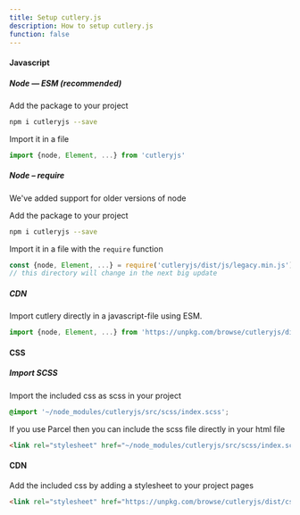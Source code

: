 ```yaml
---
title: Setup cutlery.js
description: How to setup cutlery.js
function: false
---
```


#### Javascript
##### Node — ESM (recommended)
Add the package to your project

```bash
npm i cutleryjs --save
```

Import it in a file

```js
import {node, Element, ...} from 'cutleryjs'
```

##### Node – require
We've added support for older versions of node

Add the package to your project
```bash
npm i cutleryjs --save
```

Import it in a file with the ```require``` function
```js
const {node, Element, ...} = require('cutleryjs/dist/js/legacy.min.js')
// this directory will change in the next big update
```

##### CDN
Import cutlery directly in a javascript-file using ESM.

```js
import {node, Element, ...} from 'https://unpkg.com/browse/cutleryjs/dist/js/index.js'
```

#### CSS
##### Import SCSS

Import the included css as scss in your project

```scss
@import '~/node_modules/cutleryjs/src/scss/index.scss';
```

If you use Parcel then you can include the scss file directly in your html file

```html
<link rel="stylesheet" href="~/node_modules/cutleryjs/src/scss/index.scss">
```

#### CDN
Add the included css by adding a stylesheet to your project pages

```html
<link rel="stylesheet" href="https://unpkg.com/browse/cutleryjs/dist/css/index.css">
```



